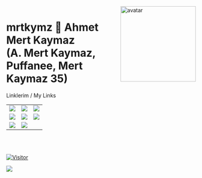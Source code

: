 <img align="right" alt="avatar" width="200" src="https://avatars.githubusercontent.com/u/76112533?v=4"> 

<h1> mrtkymz 👋  Ahmet Mert Kaymaz <br> (A. Mert Kaymaz, Puffanee, Mert Kaymaz 35)</h1>

<table class="center">
<tr> 
          Linklerim / My Links
 </tr>
<tr>
  <td><a href="https://www.mrtkymz.gq/youtube" target="_blank">
<img src="https://img.shields.io/badge/YouTube-FF0000?style=for-the-badge&logo=youtube&logoColor=white">
</a> 
<td><a href="https://www.mrtkymz.gq/twitch" target="_blank">
<img src="https://img.shields.io/badge/Twitch-9146FF?style=for-the-badge&logo=twitch&logoColor=white">
</a>
<td><a href="https://www.mrtkymz.gq/discord" target="_blank">
<img src="https://img.shields.io/badge/Discord-7289DA?style=for-the-badge&logo=discord&logoColor=white">
  </a> </tr>
  <tr>
<td><a href="https://www.mrtkymz.gq/instagram" target="_blank">
<img src="https://img.shields.io/badge/Instagram-E4405F?style=for-the-badge&logo=instagram&logoColor=white">
</a> 
<td><a href="https://www.mrtkymz.gq/twitter" target="_blank">
<img src="https://img.shields.io/badge/Twitter-1DA1F2?style=for-the-badge&logo=twitter&logoColor=white">
</a>
<td><a href="https://www.mrtkymz.gq/github">
<img src="https://img.shields.io/badge/GitHub-100000?style=for-the-badge&logo=github&logoColor=white">
  </a> </tr>
  <tr>
<td><a href="mailto:mertk@mrtkymz.ml">
<img src="https://img.shields.io/badge/Gmail-D14836?style=for-the-badge&logo=gmail&logoColor=white">
</a>
<td><a href="https://tiktok.com/@mertkaymaz35" target="_blank">
<img src="https://img.shields.io/badge/TikTok-000000?style=for-the-badge&logo=tiktok&logoColor=white">
</a>
  </tr>
</table>
<br></br>


[![Visitor](https://visitor-badge.laobi.icu/badge?page_id=A.MertKaymaz.mrtkymz)](#)


<img align="left" src="https://github-readme-stats.vercel.app/api?username=mrtkymz&theme=blue-green">

